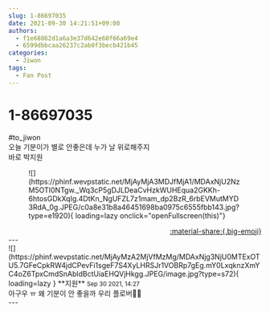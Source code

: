 ```yaml
---
slug: 1-86697035
date: 2021-09-30 14:21:51+09:00
authors:
  - f1e68862d1a6a3e37d642e60f66a69e4
  - 6599dbbcaa26237c2ab0f3becb421b45
categories:
  - Jiwon
tags:
  - Fan Post
---
```


# 1-86697035

<div class="post-container" markdown="1">
<div class="content-container md-sidebar__scrollwrap" markdown="1">

\#to_jiwon<br>오늘 기분이가 별로 안좋은데 누가 날 위로해주지<br>바로 박지원
<figure markdown="1">
![](https://phinf.wevpstatic.net/MjAyMjA3MDJfMjA1/MDAxNjU2NzM5OTI0NTgw._Wq3cP5gDJLDeaCvHzkWUHEqua2GKKh-6htosGDkXqIg.4DtKn_NgUFZL7z1mam_dp2BzR_6rbEVMutMYD3RdA_0g.JPEG/c0a8e31b8a46451698ba0975c6555fbb143.jpg?type=e1920){ loading=lazy onclick="openFullscreen(this)"}
</figure>


</div>
</div>

<div style="text-align: right;" markdown="1">
<a href="https://weverse.io/fromis9/fanpost/1-86697035" style="text-align: right;">:material-share:{.big-emoji}</a>
</div>
---

<div class="comments-container md-sidebar__scrollwrap" markdown="1">
<div class="comment" markdown="1">
<div class='id-container' markdown="1">
![](https://phinf.wevpstatic.net/MjAyMzA2MjVfMzMg/MDAxNjg3NjU0MTExOTU5.7GFeCpkRW4jdCPevFi1sgeF7S4XyLHRSJr1VOBRp7gEg.mY0LxqknzXmYC4oZ6TpxCmdSnAbldBctUiaEHQVjHkgg.JPEG/image.jpg?type=s72){ loading=lazy }
**<span class="artist">지원</span>** <small>Sep 30 2021, 14:27</small><br>
</div>
<div class='comment-body' markdown="1">
아구우 ㅠ 왜 기분이 안 좋을까 우리 플로버🥺🥺
</div>
</div>
</div>
---
